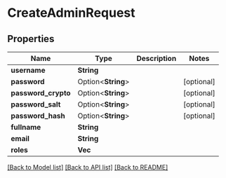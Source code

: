 # CreateAdminRequest

## Properties

Name | Type | Description | Notes
------------ | ------------- | ------------- | -------------
**username** | **String** |  | 
**password** | Option<**String**> |  | [optional]
**password_crypto** | Option<**String**> |  | [optional]
**password_salt** | Option<**String**> |  | [optional]
**password_hash** | Option<**String**> |  | [optional]
**fullname** | **String** |  | 
**email** | **String** |  | 
**roles** | **Vec<i32>** |  | 

[[Back to Model list]](../README.md#documentation-for-models) [[Back to API list]](../README.md#documentation-for-api-endpoints) [[Back to README]](../README.md)


